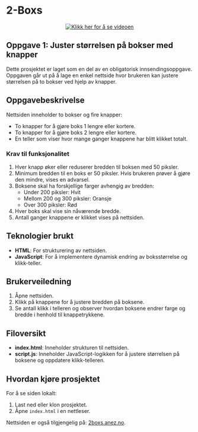 <p align="center">
  <strong><h1>2-Boxs</h1></strong>
</p>


<p align="center">
  <a href="https://www.2boxs-images.anez.no/innlevering1.mp4">
    <img src="https://www.2boxs-images.anez.no/innlevering1.mp4" alt="Klikk her for å se videoen" />
  </a>
</p>

## Oppgave 1: Juster størrelsen på bokser med knapper

Dette prosjektet er laget som en del av en obligatorisk innsendingsoppgave. Oppgaven går ut på å lage en enkel nettside hvor brukeren kan justere størrelsen på to bokser ved hjelp av knapper.

## Oppgavebeskrivelse

Nettsiden inneholder to bokser og fire knapper:

- To knapper for å gjøre boks 1 lengre eller kortere.
- To knapper for å gjøre boks 2 lengre eller kortere.
- En teller som viser hvor mange ganger knappene har blitt klikket totalt.

### Krav til funksjonalitet

1. Hver knapp øker eller reduserer bredden til boksen med 50 piksler.
2. Minimum bredden til en boks er 50 piksler. Hvis brukeren prøver å gjøre den mindre, vises en advarsel.
3. Boksene skal ha forskjellige farger avhengig av bredden:
   - Under 200 piksler: Hvit
   - Mellom 200 og 300 piksler: Oransje
   - Over 300 piksler: Rød
4. Hver boks skal vise sin nåværende bredde.
5. Antall ganger knappene er klikket vises på nettsiden.

## Teknologier brukt

- **HTML**: For strukturering av nettsiden.
- **JavaScript**: For å implementere dynamisk endring av boksstørrelse og klikk-teller.
  
## Brukerveiledning

1. Åpne nettsiden.
2. Klikk på knappene for å justere bredden på boksene.
3. Se antall klikk i telleren og observer hvordan boksene endrer farge og bredde i henhold til knappetrykkene.

## Filoversikt

- **index.html**: Inneholder strukturen til nettsiden.
- **script.js**: Inneholder JavaScript-logikken for å justere størrelsen på boksene og oppdatere klikk-telleren.

## Hvordan kjøre prosjektet

For å se siden lokalt:
1. Last ned eller klon prosjektet.
2. Åpne `index.html` i en nettleser.

Nettsiden er også tilgjengelig på: [2boxs.anez.no](http://2boxs.anez.no).
